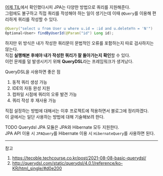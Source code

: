 [어제 TIL](./JPA_query_method.md)에서 확인했다시피 JPA는 다양한 방법으로 쿼리를 지원해준다.  
그럼에도 불구하고 직접 쿼리를 작성해야 하는 일이 생기는데 이때 `@Query`를 이용해 편리하게 쿼리를 작성할 수 있다.

```java
@Query("select u from User u where u.id = :id and u.deleteYn = 'N'")
Optional<User> findByUserId(@Param("id") Long id);
```

하지만 위 방식은 내가 작성한 쿼리문이 문법적인 오류를 포함하는지 따로 검사하지는 않는다.  
직접 **실행해본 후에야 내가 작성한 쿼리가 잘 돌아가는지 확인**할 수 있다.  
이런 문제를 덜 발생시키기 위해 **QueryDSL**라는 프레임워크가 생겨났다.

QueryDSL을 사용하면 좋은 점
1. 동적 쿼리 생성 가능
2. IDE의 자동 완성 지원
3. 컴파일 시점에 쿼리의 오류 발견 가능
4. 쿼리 작성 후 재사용 가능

직접 설정하는 방법에 대해서는 이후 프로젝트에 적용하면서 블로그에 정리하겠다.  
이 글에서는 일단 사용하는 방법에 대해 기술해보려 한다.

TODO 
Querydsl JPA 모듈은 JPA와 Hibernate 모두 지원한다.  
JPA API 이용 시 `JPAQuery`를 Hibernate 이용 시 `HibernateQuery`를 사용하면 된다.



***
참고
1. https://tecoble.techcourse.co.kr/post/2021-08-08-basic-querydsl/
2. http://querydsl.com/static/querydsl/4.0.1/reference/ko-KR/html_single/#d0e200